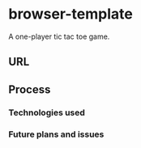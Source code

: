 # browser-template

A one-player tic tac toe game.

## URL

## Process

### Technologies used

### Future plans and issues
